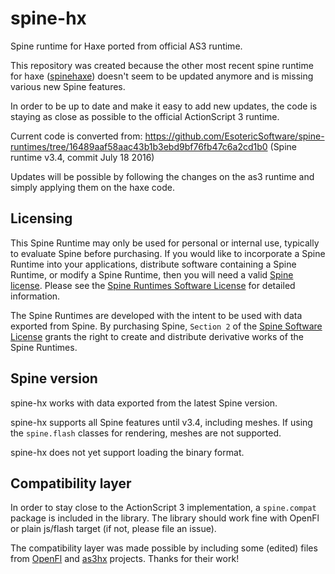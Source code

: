 # spine-hx

Spine runtime for Haxe ported from official AS3 runtime.

This repository was created because the other most recent spine runtime for haxe ([spinehaxe](https://github.com/bendmorris/spinehaxe)) doesn't seem to be updated anymore and is missing various new Spine features.

In order to be up to date and make it easy to add new updates, the code is staying as close as possible to the official ActionScript 3 runtime.

Current code is converted from: https://github.com/EsotericSoftware/spine-runtimes/tree/16489aaf58aac43b1b3ebd9bf76fb47c6a2cd1b0
(Spine runtime v3.4, commit July 18 2016)

Updates will be possible by following the changes on the as3 runtime and simply applying them on the haxe code.

## Licensing

This Spine Runtime may only be used for personal or internal use, typically to evaluate Spine before purchasing. If you would like to incorporate a Spine Runtime into your applications, distribute software containing a Spine Runtime, or modify a Spine Runtime, then you will need a valid [Spine license](https://esotericsoftware.com/spine-purchase). Please see the [Spine Runtimes Software License](https://github.com/EsotericSoftware/spine-runtimes/blob/master/LICENSE) for detailed information.

The Spine Runtimes are developed with the intent to be used with data exported from Spine. By purchasing Spine, `Section 2` of the [Spine Software License](https://esotericsoftware.com/files/license.txt) grants the right to create and distribute derivative works of the Spine Runtimes.

## Spine version

spine-hx works with data exported from the latest Spine version.

spine-hx supports all Spine features until v3.4, including meshes. If using the `spine.flash` classes for rendering, meshes are not supported.

spine-hx does not yet support loading the binary format.

## Compatibility layer

In order to stay close to the ActionScript 3 implementation, a `spine.compat` package is included in the library. The library should work fine with OpenFl or plain js/flash target (if not, please file an issue).

The compatibility layer was made possible by including some (edited) files from [OpenFl](https://github.com/openfl/openfl) and [as3hx](https://github.com/HaxeFoundation/as3hx) projects. Thanks for their work!
